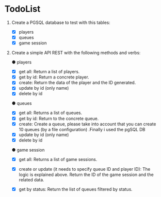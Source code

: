 # TodoList

1. Create a PGSQL database to test with this tables:

    - [x] players
    - [x] queues
    - [x] game session

2. Create a simple API REST with the following methods and verbs:
   
    ● players

    - [x] get all: Return a list of players.
    - [x] get by id: Return a concrete player.
    - [x] create: Return the data of the player and the ID generated.
    - [x] update by id (only name)
    - [x] delete by id

    ● queues

    - [x] get all: Returns a list of queues.
    - [x] get by id: Return to the concrete queue.
    - [x] create: Create a queue, please take into account that you can create 10  queues (by a file configuration) .Finally i used the pgSQL DB
    - [x] update by id (only name)
    - [x] delete by id

    ● game session

    - [x] get all: Returns a list of game sessions.
    - [x] create or update (it needs to specify queue ID and player ID): The logic is explained above. Return the ID of the game session and the related data.
    - [x] get by status: Return the list of queues filtered by status.


